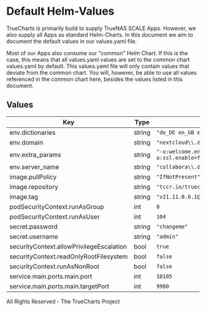 # Default Helm-Values

TrueCharts is primarily build to supply TrueNAS SCALE Apps.
However, we also supply all Apps as standard Helm-Charts. In this document we aim to document the default values in our values.yaml file.

Most of our Apps also consume our "common" Helm Chart.
If this is the case, this means that all values.yaml values are set to the common chart values.yaml by default. This values.yaml file will only contain values that deviate from the common chart.
You will, however, be able to use all values referenced in the common chart here, besides the values listed in this document.

## Values

| Key | Type | Default | Description |
|-----|------|---------|-------------|
| env.dictionaries | string | `"de_DE en_GB en_US es_ES fr_FR it nl pt_BR pt_PT ru"` |  |
| env.domain | string | `"nextcloud\\.domain\\.tld"` |  |
| env.extra_params | string | `"-o:welcome.enable=false -o:user_interface.mode=notebookbar -o:ssl.termination=true -o:ssl.enable=false"` |  |
| env.server_name | string | `"collabora\\.domain\\.tld"` |  |
| image.pullPolicy | string | `"IfNotPresent"` |  |
| image.repository | string | `"tccr.io/truecharts/collabora"` |  |
| image.tag | string | `"v21.11.0.6.1@sha256:e2859a8f71ca2c7b3ed5cf8fe77bf766dbfd44d192d63d1249ddd290aa9eefec"` |  |
| podSecurityContext.runAsGroup | int | `0` |  |
| podSecurityContext.runAsUser | int | `104` |  |
| secret.password | string | `"changeme"` |  |
| secret.username | string | `"admin"` |  |
| securityContext.allowPrivilegeEscalation | bool | `true` |  |
| securityContext.readOnlyRootFilesystem | bool | `false` |  |
| securityContext.runAsNonRoot | bool | `false` |  |
| service.main.ports.main.port | int | `10105` |  |
| service.main.ports.main.targetPort | int | `9980` |  |

All Rights Reserved - The TrueCharts Project
